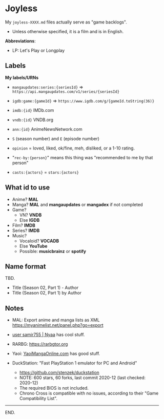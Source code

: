 # Joyless

My `joyless-XXXX.md` files actually serve as "game backlogs".

- Unless otherwise specified, it is a film and is in English.

**Abbreviations**:
- LP: Let's Play or Longplay


Labels
-------

**My labels/URNs**

- `mangaupdates:series:{seriesId}` => `https://api.mangaupdates.com/v1/series/{seriesId}`

- `igdb:game:{gameId}` => `https://www.igdb.com/g/{gameId.toString(36)}`

- `imdb:{id}` IMDb.com

- `vndb:{id}` VNDB.org

- `ann:{id}` AnimeNewsNetwork.com

- `S` (season number) and `E` (episode number)

- `opinion` = loved, liked, ok/fine, meh, disliked, or a 1-10 rating.

- "`rec-by:{person}`" means this thing was "recommended to me by that person"

- `casts:{actors}` = `stars:{actors}`


What id to use
---------------

- Anime? **MAL**
- Manga? **MAL** and **mangaupdates** or **mangadex** if not completed
- Game?
    - VN? **VNDB**
    - Else **IGDB**
- Film? **IMDB**
- Series? **IMDB**
- Music?
    - Vocaloid? **VOCADB**
    - Else **YouTube**
    - Possible: **musicbrainz** or **spotify**


Name format
------------
TBD.

- Title (Season 02, Part 1) - Author
- Title (Season 02, Part 1) by Author


Notes
------

- MAL: Export anime and manga lists as XML https://myanimelist.net/panel.php?go=export

- [user samir755 | Nyaa](https://nyaa.si/user/samir755) has cool stuff.

- RARBG: https://rarbgtor.org

- Yaoi: [YaoiMangaOnline.com](https://yaoimangaonline.com) has good stuff.

- DuckStation: "Fast PlayStation 1 emulator for PC and Android"
  * https://github.com/stenzek/duckstation
  * NOTE: 600 stars, 60 forks, last commit 2020-12 (last checked: 2020-12)
  * The required BIOS is not included.
  * Chrono Cross is compatible with no issues, according to their "Game Compatibility List".

---

END.
